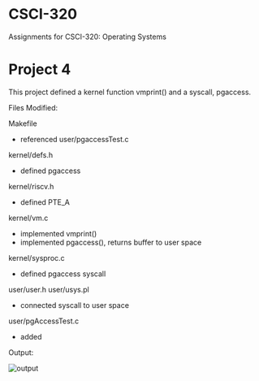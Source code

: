 # CSCI-320
Assignments for CSCI-320: Operating Systems

# Project 4

This project defined a kernel function vmprint() and a syscall, pgaccess.

Files Modified:

Makefile
- referenced user/pgaccessTest.c

kernel/defs.h
- defined pgaccess

kernel/riscv.h
- defined PTE_A
  
kernel/vm.c
- implemented vmprint()
- implemented pgaccess(), returns buffer to user space
  
kernel/sysproc.c
- defined pgaccess syscall
  
user/user.h
user/usys.pl
- connected syscall to user space

user/pgAccessTest.c
- added

Output:

![output](https://github.com/gavosb/CSCI-320/assets/75707967/e86eb82b-0674-409c-b58f-2c5ddd199f34)
